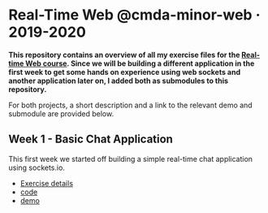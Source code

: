 # Real-Time Web @cmda-minor-web · 2019-2020

**This repository contains an overview of all my exercise files for the [Real-time Web course][course-repo]. Since we will be building a different application in the first week to get some hands on experience using web sockets and another application later on, I added both as submodules to this repository.**

For both projects, a short description and a link to the relevant demo and submodule are provided below.

## Week 1 - Basic Chat Application
This first week we started off building a simple real-time chat application using sockets.io. 

- [Exercise details][exercices-week-1]
- [code][code-week-1]
- [demo][demo-week-1]

[course-repo]: https://github.com/cmda-minor-web/real-time-web-1920
[exercices-week-1]: https://github.com/cmda-minor-web/real-time-web-1920/blob/master/course/week-1.md
[demo-week-1]: http://chat.lenn4rt.com/
[code-week-1]: https://github.com/lennartdeknikker/basic-chat-application
